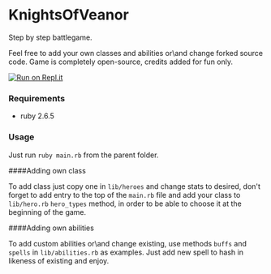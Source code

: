 # KnightsOfVeanor

Step by step battlegame. 

Feel free to add your own classes and abilities or\and change forked source code. Game is completely open-source, credits added
for fun only. 

[![Run on Repl.it](https://repl.it/badge/github/tee0zed/KnightsOfVeanor)](https://repl.it/github/tee0zed/KnightsOfVeanor)

### Requirements 
- ruby 2.6.5

### Usage 

Just run `ruby main.rb` from the parent folder.

####Adding own class

To add class just copy one in `lib/heroes` and change stats to desired, don't forget to add entry to the top of the `main.rb` file and add your class to `lib/hero.rb`  `hero_types` method, in order to be able to choose it at the beginning of the game.

####Adding own abilities

To add custom abilities or\and change existing, use methods `buffs` and `spells` in `lib/abilities.rb` as examples. Just add 
new spell to hash in likeness of existing and enjoy. 
